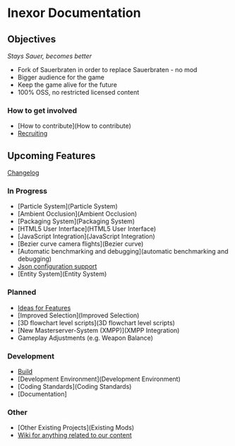 # Inexor Documentation

## Objectives
_Stays Sauer, becomes better_

* Fork of Sauerbraten in order to replace Sauerbraten - no mod
* Bigger audience for the game
* Keep the game alive for the future
* 100% OSS, no restricted licensed content

### How to get involved
* [How to contribute](How to contribute)
* [Recruiting](Recruiting)

## Upcoming Features

[Changelog](Changelog)

### In Progress

* [Particle System](Particle System)
* [Ambient Occlusion](Ambient Occlusion)
* [Packaging System](Packaging System)
* [HTML5 User Interface](HTML5 User Interface)
* [JavaScript Integration](JavaScript Integration)
* [Bezier curve camera flights](Bezier curve)
* [Automatic benchmarking and debugging](automatic benchmarking and debugging)
* [Json configuration support](JSON-Implementation)
* [Entity System](Entity System)

### Planned

* [Ideas for Features](Feature-Ideas)
* [Improved Selection](Improved Selection)
* [3D flowchart level scripts](3D flowchart level scripts)
* [New Masterserver-System (XMPP)](XMPP Integration)
* Gameplay Adjustments (e.g. Weapon Balance) 

### Development

* [Build](Build)
* [Development Environment](Development Environment)
* [Coding Standards](Coding Standards)
* [Documentation]

### Other

* [Other Existing Projects](Existing Mods)
* [Wiki for anything related to our content](https://github.com/inexor-game/data/wiki)